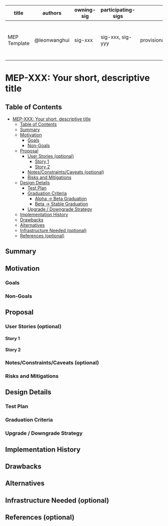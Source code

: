 <!--
**Note:** When your MEP is complete, all of these comment blocks should be removed.

**Note:** Any PRs to move a MEP to `implementable` or significant changes once
it is marked `implementable` must be approved by each of the MEP approvers.
If any of those approvers is no longer appropriate than changes to that list
should be approved by the remaining approvers and/or the owning SIG.
-->
| title | authors | owning-sig | participating-sigs | status | creation-date | reviewers | approvers | stage | milestone |
| ----- | ------- | ---------- | ------------------ | ------ | ------------- |---------- | --------- | ----- | --------- |
| MEP Template | @leonwanghui | sig-xxx | sig-xxx, sig-yyy | provisional/implementable/implemented/deferred/rejected/withdrawn/replaced | yyyy-mm-dd | TBD | TBD | alpha/beta/stable | alpha: "v0.5", beta: "v0.6", stable: "v1.0" |

# MEP-XXX: Your short, descriptive title

## Table of Contents

<!-- TOC -->

- [MEP-XXX: Your short, descriptive title](#mep-xxx-your-short-descriptive-title)
    - [Table of Contents](#table-of-contents)
    - [Summary](#summary)
    - [Motivation](#motivation)
        - [Goals](#goals)
        - [Non-Goals](#non-goals)
    - [Proposal](#proposal)
        - [User Stories (optional)](#user-stories-optional)
            - [Story 1](#story-1)
            - [Story 2](#story-2)
        - [Notes/Constraints/Caveats (optional)](#notesconstraintscaveats-optional)
        - [Risks and Mitigations](#risks-and-mitigations)
    - [Design Details](#design-details)
        - [Test Plan](#test-plan)
        - [Graduation Criteria](#graduation-criteria)
            - [Alpha -> Beta Graduation](#alpha---beta-graduation)
            - [Beta -> Stable Graduation](#beta---stable-graduation)
        - [Upgrade / Downgrade Strategy](#upgrade--downgrade-strategy)
    - [Implementation History](#implementation-history)
    - [Drawbacks](#drawbacks)
    - [Alternatives](#alternatives)
    - [Infrastructure Needed (optional)](#infrastructure-needed-optional)
    - [References (optional)](#references-optional)

<!-- /TOC -->

## Summary

<!--
This section is incredibly important for producing high quality user-focused
documentation such as release notes or a development roadmap.  It should be
possible to collect this information before implementation begins in order to
avoid requiring implementors to split their attention between writing release
notes and implementing the feature itself.  MEP editors, SIG Docs, and SIG PM
should help to ensure that the tone and content of the `Summary` section is
useful for a wide audience.

A good summary is probably at least a paragraph in length.

Both in this section and below, follow the guidelines of the [documentation
style guide]. In particular, wrap lines to a reasonable length, to make it
easier for reviewers to cite specific portions, and to minimize diff churn on
updates.

[documentation style guide]: https://gitee.com/mindspore/docs/blob/master/CONTRIBUTING_DOC.md
-->

## Motivation

<!--
This section is for explicitly listing the motivation, goals and non-goals of
this MEP. Describe why the change is important and the benefits to users.
-->

### Goals

<!--
List the specific goals of the MEP. What is it trying to achieve? How will we
know that this has succeeded?
-->

### Non-Goals

<!--
What is out of scope for this MEP? Listing non-goals helps to focus discussion
and make progress.
-->

## Proposal

<!--
This is where we get down to the specifics of what the proposal actually is.
This should have enough detail that reviewers can understand exactly what
you're proposing, but should not include things like API designs or
implementation. The "Design Details" section below is for the real
nitty-gritty.
-->

### User Stories (optional)

<!--
Detail the things that people will be able to do if this MEP is implemented.
Include as much detail as possible so that people can understand the "how" of
the system. The goal here is to make this feel real for users without getting
bogged down.
-->

#### Story 1

#### Story 2

### Notes/Constraints/Caveats (optional)

<!--
What are the caveats to the proposal?
What are some important details that didn't come across above.
Go in to as much detail as necessary here.
This might be a good place to talk about core concepts and how they relate.
-->

### Risks and Mitigations

<!--
What are the risks of this proposal and how do we mitigate. Think broadly.
For example, consider both security and how this will impact the larger
MindSpore ecosystem.
How will security be reviewed and by whom?
How will UX be reviewed and by whom?
Consider including folks that also work outside the SIG or subproject.
-->

## Design Details

<!--
This section should contain enough information that the specifics of your
change are understandable. This may include API specs (though not always
required) or even code snippets. If there's any ambiguity about HOW your
proposal will be implemented, this is the place to discuss them.
-->

### Test Plan

<!--
**Note:** *Not required until targeted at a release.*

Consider the following in developing a test plan for this enhancement:

- Will there be e2e and integration tests, in addition to unit tests?
- How will it be tested in isolation vs with other components?

No need to outline all of the test cases, just the general strategy. Anything
that would count as tricky in the implementation and anything particularly
challenging to test should be called out.

All code is expected to have adequate tests (eventually with coverage
expectations). Please adhere to the [MindSpore contributing guidelines][contributing-guidelines]
when drafting this test plan.

[contributing-guidelines]: https://gitee.com/mindspore/mindspore/blob/master/CONTRIBUTING.md
-->

### Graduation Criteria

<!--
**Note:** *Not required until targeted at a release.*

Define graduation milestones.

These may be defined in terms of API maturity, or as something else. The MEP
should keep this high-level with a focus on what signals will be looked at to
determine graduation.

Consider the following in developing the graduation criteria for this enhancement:

- Maturity levels (`alpha`, `beta`, `stable`)
- Deprecation policy (TBD)

Clearly define what graduation means by either linking to the [API doc definition](https://www.mindspore.cn/docs/api/en/master/index.html), or by redefining what graduation means.

In general, we try to use the same stages (alpha, beta, stable), regardless how the
functionality is accessed.

Below are some examples to consider, in addition to the aforementioned maturity levels.

#### Alpha -> Beta Graduation

- Gather feedback from developers and surveys
- Complete features A, B, C
- Tests are in Testgrid and linked in MEP

#### Beta -> Stable Graduation

- N examples of real world usage
- N installs
- More rigorous forms of testing e.g., downgrade tests and scalability tests
- Allowing time for feedback

**Note:** Generally we also wait at least 2 releases between beta and
GA/stable, since there's no opportunity for user feedback, or even bug reports,
in back-to-back releases.
-->

### Upgrade / Downgrade Strategy

<!--
If applicable, how will the component be upgraded and downgraded? Make sure
this is in the test plan.

Consider the following in developing an upgrade/downgrade strategy for this
enhancement:

- What changes (in invocations, configurations, API use, etc.) is an existing
  cluster required to make on upgrade in order to keep previous behavior?
- What changes (in invocations, configurations, API use, etc.) is an existing
  cluster required to make on upgrade in order to make use of the enhancement?
-->

## Implementation History

<!--
Major milestones in the life cycle of a MEP should be tracked in this section.
Major milestones might include

- the `Summary` and `Motivation` sections being merged signaling SIG acceptance
- the `Proposal` section being merged signaling agreement on a proposed design
- the date implementation started
- the first MindSpore release where an initial version of the MEP was available
- the version of MindSpore where the MEP graduated to general availability
- when the MEP was retired or superseded

-->

## Drawbacks

<!--
Why should this MEP _not_ be implemented?
-->

## Alternatives

<!--
What other approaches did you consider and why did you rule them out? These do
not need to be as detailed as the proposal, but should include enough
information to express the idea and why it was not acceptable.
-->

## Infrastructure Needed (optional)

<!--
Use this section if you need things from the project/SIG. Examples include a
new subproject, repos requested, github details. Listing these here allows a
SIG to get the process for these resources started right away.
-->

## References (optional)

<!--
Listing some dependencies of `project` and `website` links mentioned in the
sections above if required.
-->
